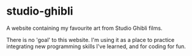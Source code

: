 # studio-ghibli
A website containing my favourite art from Studio Ghibli films.

There is no 'goal' to this website. I'm using it as a place to practice integrating new programming skills I've learned, and for coding for fun.